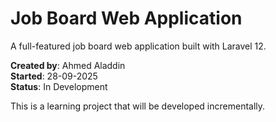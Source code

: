 # Job Board Web Application

A full-featured job board web application built with Laravel 12.

**Created by**: Ahmed Aladdin  
**Started**: 28-09-2025  
**Status**: In Development

This is a learning project that will be developed incrementally.